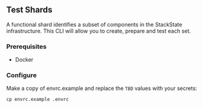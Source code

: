 ## Test Shards

A functional shard identifies a subset of components in the StackState infrastructure. 
This CLI will allow you to create, prepare and test each set.

### Prerequisites

* Docker

### Configure

Make a copy of envrc.example and replace the `TBD` values with your secrets:

    cp envrc.example .envrc
